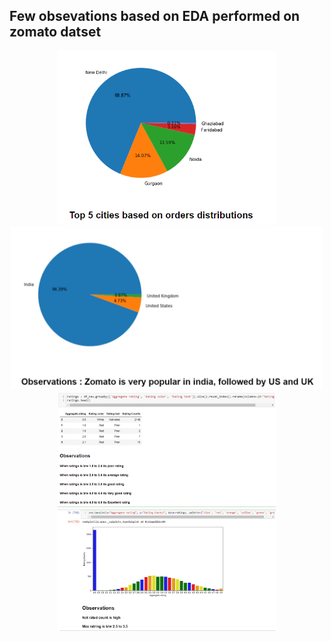 ## Few obsevations based on EDA performed on zomato datset 
<p align="center">
  <img src="Screen shots/order_dist.PNG" width="350" title="hover text">
  <img src="Screen shots/popular_country.PNG" width="500" title="hover text">
  <img src="Screen shots/rating_div.PNG" width="350" title="hover text">
  <img src="Screen shots/ratings.PNG" width="350" title="hover text">
</p>

